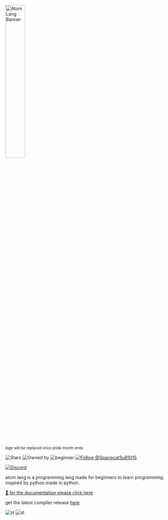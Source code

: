 <p align="left">
  <img src="https://share.sketchpad.app/25/ff4-ced1-d33e89.png" alt="AtomLang Banner" width="35%"/>
</p>
<sub>logo will be replaced once pride month ends</sub>

![Stars](https://img.shields.io/github/stars/spacecat031/atomlang?style=social)
![Owned by](https://img.shields.io/badge/owned%20by-spacecat-blue)
![beginner](https://img.shields.io/badge/beginner-friendly-orange)
[![Follow @SpacecatSu91015](https://img.shields.io/twitter/follow/SpacecatSu91015?label=Follow&style=social&logo=x)](https://x.com/SpacecatSu91015)


[![Discord](https://img.shields.io/discord/1373608272166256670?label=Discord&logo=discord&style=for-the-badge)](https://discord.gg/uJqTBJ5yK4)

 
atom lang is a programming lang made for beginners to learn programming inspired by python.made in python.

[📁 for the documentation please click here](https://github.com/spacecat031/atomlang/tree/main/docs)

get the latest compiler release [here](https://github.com/spacecat031/atomlang/releases/tag/latest)


![st](https://img.shields.io/badge/special%20thanks:-typiece-ff69b4)
![st](https://img.shields.io/badge/special%20thanks%20to-MIKU-39C5BB)
